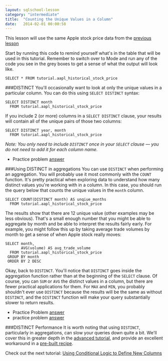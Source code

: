 ```yaml
---
layout: sqlschool-lesson
category: "intermediate"
title:  "Counting the Unique Values in a Column"
date:   2014-02-01 00:00:58
---
```


This lesson will use the same Apple stock price data from the [previous lesson](/intermediate/aggregation-functions.html)

<div class="tip">Start by running this code to remind yourself what's in the table that will be used in this tutorial. Remember to switch over to Mode and run any of the code you see in the grey boxes to get a sense of what the output will look like.</div>

    SELECT * FROM tutorial.aapl_historical_stock_price

###DISTINCT
You'll occasionally want to look at only the unique values in a particular column. You can do this using `SELECT DISTINCT` syntax:

    SELECT DISTINCT month
      FROM tutorial.aapl_historical_stock_price

If you include 2 (or more) columns in a `SELECT DISTINCT` clause, your results will contain all of the unique pairs of those two columns:

    SELECT DISTINCT year, month
      FROM tutorial.aapl_historical_stock_price

*Note: You only need to include `DISTINCT` once in your `SELECT` clause &mdash; you do not need to add it for each column name.*

* Practice problem
[answer](LINK)

###Using  DISTINCT in aggregations
You can use `DISTINCT` when performing an aggregation. You will probably use it most commonly with the `COUNT` function. It's pretty practical when exploring data to understand how many distinct values you're working with in a column. In this case, you should run the query below that counts the unique values in the `month` column.

    SELECT COUNT(DISTINCT month) AS unqiue_months
      FROM tutorial.aapl_historical_stock_price

The results show that there are 12 unique value (other examples may be less obvious). That's a small enough number that you might be able to aggregate by month and be able to interpret the results fairly early. For example, you might follow this up by taking average trade volumes by month to get a sense of when Apple stock really moves:

    SELECT month,
           AVG(volume) AS avg_trade_volume
      FROM tutorial.aapl_historical_stock_price
     GROUP BY month
     ORDER BY 2 DESC

Okay, back to `DISTINCT`. You'll notice that `DISTINCT` goes inside the aggregation function rather than at the beginning of the `SELECT` clause. Of course, you can `SUM` or `AVG` the distinct values in a column, but there are fewer practical applications for them. For `MAX` and `MIN`, you probably shouldn't ever use `DISTINCT` because the results will be the same as without `DISTINCT`, and the `DISTINCT` function will make your query substantially slower to return results.

* Practice Problem
[answer](link)
* practice problem
[answer](link)

###DISTINCT Performance
It is worth noting that using `DISTINCT`, particularly in aggregations, can slow your queries down quite a bit. We'll cover this in greater depth in the [advanced tutorial](/advanced/faster-queries.html), and provide an excellent workaround in a [pre-built recipe](/solutions-to-common-problems/fast-count-distinct.html).

Check out the next tutorial: [Using Conditional Logic to Define New Columns](/intermediate/case.html)